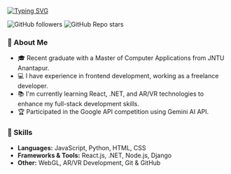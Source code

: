 [![Typing SVG](https://readme-typing-svg.herokuapp.com?font=Kanit&weight=500&size=30&pause=1000&color=000000F2&center=true&vCenter=true&width=500&lines=++++++Hi+there!+I'm+Praveen+Kumar;%7CPassionate+Frontend+Developer+%7C;%7C+Designer+%26+Web+AR%2FVR+Enthusiast+%7C)](https://git.io/typing-svg)

![GitHub followers](https://img.shields.io/github/followers/praween-em?style=social)
![GitHub Repo stars](https://img.shields.io/github/stars/praween-em/some-repo?style=social)

### 🚀 About Me
- 🎓 Recent graduate with a Master of Computer Applications from JNTU Anantapur.
- 💻 I have experience in frontend development, working as a freelance developer.
- 📚 I'm currently learning React, .NET, and AR/VR technologies to enhance my full-stack development skills.
- 🏆 Participated in the Google API competition using Gemini AI API.

### 💼 Skills
- **Languages:** JavaScript, Python, HTML, CSS
- **Frameworks & Tools:** React.js, .NET, Node.js, Django
- **Other:** WebGL, AR/VR Development, Git & GitHub
